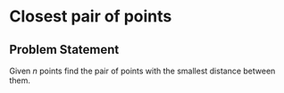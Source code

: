 # Closest pair of points

## Problem Statement
Given *n* points find the pair of points with the smallest distance between them.